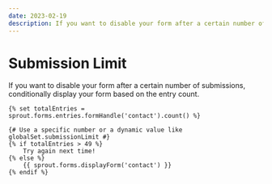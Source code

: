 ```yaml
---
date: 2023-02-19
description: If you want to disable your form after a certain number of submissions, conditionally display your form based on the entry count.
---
```


# Submission Limit

If you want to disable your form after a certain number of submissions, conditionally display your form based on the entry count.

``` twig
{% set totalEntries = sprout.forms.entries.formHandle('contact').count() %}

{# Use a specific number or a dynamic value like globalSet.submissionLimit #}
{% if totalEntries > 49 %}
    Try again next time!
{% else %}
    {{ sprout.forms.displayForm('contact') }}
{% endif %}
```
